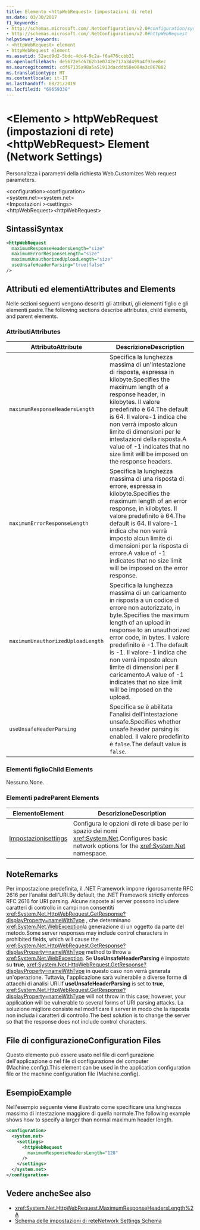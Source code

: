 ```yaml
---
title: Elemento <httpWebRequest> (impostazioni di rete)
ms.date: 03/30/2017
f1_keywords:
- http://schemas.microsoft.com/.NetConfiguration/v2.0#configuration/system.net/settings/httpWebRequest
- http://schemas.microsoft.com/.NetConfiguration/v2.0#httpWebRequest
helpviewer_keywords:
- <httpWebRequest> element
- httpWebRequest element
ms.assetid: 52acd9d2-5bdc-4dc4-9c2a-f0a476ccbb31
ms.openlocfilehash: de5672e5c6762b1e0742e717a3d499a4f93ee8ec
ms.sourcegitcommit: cdf67135a98a5a51913dacddb58e004a3c867802
ms.translationtype: MT
ms.contentlocale: it-IT
ms.lasthandoff: 08/21/2019
ms.locfileid: "69659338"
---
```

# <a name="httpwebrequest-element-network-settings"></a><span data-ttu-id="c929f-102">\<Elemento > httpWebRequest (impostazioni di rete)</span><span class="sxs-lookup"><span data-stu-id="c929f-102">\<httpWebRequest> Element (Network Settings)</span></span>
<span data-ttu-id="c929f-103">Personalizza i parametri della richiesta Web.</span><span class="sxs-lookup"><span data-stu-id="c929f-103">Customizes Web request parameters.</span></span>  
  
 <span data-ttu-id="c929f-104">\<configuration></span><span class="sxs-lookup"><span data-stu-id="c929f-104">\<configuration></span></span>  
<span data-ttu-id="c929f-105">\<system.net></span><span class="sxs-lookup"><span data-stu-id="c929f-105">\<system.net></span></span>  
<span data-ttu-id="c929f-106">\<Impostazioni ></span><span class="sxs-lookup"><span data-stu-id="c929f-106">\<settings></span></span>  
<span data-ttu-id="c929f-107">\<httpWebRequest></span><span class="sxs-lookup"><span data-stu-id="c929f-107">\<httpWebRequest></span></span>  
  
## <a name="syntax"></a><span data-ttu-id="c929f-108">Sintassi</span><span class="sxs-lookup"><span data-stu-id="c929f-108">Syntax</span></span>  
  
```xml  
<httpWebRequest  
  maximumResponseHeadersLength="size"  
  maximumErrorResponseLength="size"  
  maximumUnauthorizedUploadLength="size"  
  useUnsafeHeaderParsing="true|false"  
/>  
```  
  
## <a name="attributes-and-elements"></a><span data-ttu-id="c929f-109">Attributi ed elementi</span><span class="sxs-lookup"><span data-stu-id="c929f-109">Attributes and Elements</span></span>  
 <span data-ttu-id="c929f-110">Nelle sezioni seguenti vengono descritti gli attributi, gli elementi figlio e gli elementi padre.</span><span class="sxs-lookup"><span data-stu-id="c929f-110">The following sections describe attributes, child elements, and parent elements.</span></span>  
  
### <a name="attributes"></a><span data-ttu-id="c929f-111">Attributi</span><span class="sxs-lookup"><span data-stu-id="c929f-111">Attributes</span></span>  
  
|<span data-ttu-id="c929f-112">**Attributo**</span><span class="sxs-lookup"><span data-stu-id="c929f-112">**Attribute**</span></span>|<span data-ttu-id="c929f-113">**Descrizione**</span><span class="sxs-lookup"><span data-stu-id="c929f-113">**Description**</span></span>|  
|-------------------|---------------------|  
|`maximumResponseHeadersLength`|<span data-ttu-id="c929f-114">Specifica la lunghezza massima di un'intestazione di risposta, espressa in kilobyte.</span><span class="sxs-lookup"><span data-stu-id="c929f-114">Specifies the maximum length of a response header, in kilobytes.</span></span> <span data-ttu-id="c929f-115">Il valore predefinito è 64.</span><span class="sxs-lookup"><span data-stu-id="c929f-115">The default is 64.</span></span> <span data-ttu-id="c929f-116">Il valore-1 indica che non verrà imposto alcun limite di dimensioni per le intestazioni della risposta.</span><span class="sxs-lookup"><span data-stu-id="c929f-116">A value of -1 indicates that no size limit will be imposed on the response headers.</span></span>|  
|`maximumErrorResponseLength`|<span data-ttu-id="c929f-117">Specifica la lunghezza massima di una risposta di errore, espressa in kilobyte.</span><span class="sxs-lookup"><span data-stu-id="c929f-117">Specifies the maximum length of an error response, in kilobytes.</span></span> <span data-ttu-id="c929f-118">Il valore predefinito è 64.</span><span class="sxs-lookup"><span data-stu-id="c929f-118">The default is 64.</span></span> <span data-ttu-id="c929f-119">Il valore-1 indica che non verrà imposto alcun limite di dimensioni per la risposta di errore.</span><span class="sxs-lookup"><span data-stu-id="c929f-119">A value of -1 indicates that no size limit will be imposed on the error response.</span></span>|  
|`maximumUnauthorizedUploadLength`|<span data-ttu-id="c929f-120">Specifica la lunghezza massima di un caricamento in risposta a un codice di errore non autorizzato, in byte.</span><span class="sxs-lookup"><span data-stu-id="c929f-120">Specifies the maximum length of an upload in response to an unauthorized error code, in bytes.</span></span> <span data-ttu-id="c929f-121">Il valore predefinito è -1.</span><span class="sxs-lookup"><span data-stu-id="c929f-121">The default is -1.</span></span> <span data-ttu-id="c929f-122">Il valore-1 indica che non verrà imposto alcun limite di dimensioni per il caricamento.</span><span class="sxs-lookup"><span data-stu-id="c929f-122">A value of -1 indicates that no size limit will be imposed on the upload.</span></span>|  
|`useUnsafeHeaderParsing`|<span data-ttu-id="c929f-123">Specifica se è abilitata l'analisi dell'intestazione unsafe.</span><span class="sxs-lookup"><span data-stu-id="c929f-123">Specifies whether unsafe header parsing is enabled.</span></span> <span data-ttu-id="c929f-124">Il valore predefinito è `false`.</span><span class="sxs-lookup"><span data-stu-id="c929f-124">The default value is `false`.</span></span>|  
  
### <a name="child-elements"></a><span data-ttu-id="c929f-125">Elementi figlio</span><span class="sxs-lookup"><span data-stu-id="c929f-125">Child Elements</span></span>  
 <span data-ttu-id="c929f-126">Nessuno.</span><span class="sxs-lookup"><span data-stu-id="c929f-126">None.</span></span>  
  
### <a name="parent-elements"></a><span data-ttu-id="c929f-127">Elementi padre</span><span class="sxs-lookup"><span data-stu-id="c929f-127">Parent Elements</span></span>  
  
|<span data-ttu-id="c929f-128">**Elemento**</span><span class="sxs-lookup"><span data-stu-id="c929f-128">**Element**</span></span>|<span data-ttu-id="c929f-129">**Descrizione**</span><span class="sxs-lookup"><span data-stu-id="c929f-129">**Description**</span></span>|  
|-----------------|---------------------|  
|[<span data-ttu-id="c929f-130">Impostazioni</span><span class="sxs-lookup"><span data-stu-id="c929f-130">settings</span></span>](settings-element-network-settings.md)|<span data-ttu-id="c929f-131">Configura le opzioni di rete di base per lo spazio dei nomi <xref:System.Net>.</span><span class="sxs-lookup"><span data-stu-id="c929f-131">Configures basic network options for the <xref:System.Net> namespace.</span></span>|  
  
## <a name="remarks"></a><span data-ttu-id="c929f-132">Note</span><span class="sxs-lookup"><span data-stu-id="c929f-132">Remarks</span></span>  
 <span data-ttu-id="c929f-133">Per impostazione predefinita, il .NET Framework impone rigorosamente RFC 2616 per l'analisi dell'URI.</span><span class="sxs-lookup"><span data-stu-id="c929f-133">By default, the .NET Framework strictly enforces RFC 2616 for URI parsing.</span></span> <span data-ttu-id="c929f-134">Alcune risposte al server possono includere caratteri di controllo in campi non consentiti <xref:System.Net.HttpWebRequest.GetResponse?displayProperty=nameWithType> , che determinano <xref:System.Net.WebException>la generazione di un oggetto da parte del metodo.</span><span class="sxs-lookup"><span data-stu-id="c929f-134">Some server responses may include control characters in prohibited fields, which will cause the <xref:System.Net.HttpWebRequest.GetResponse?displayProperty=nameWithType> method to throw a <xref:System.Net.WebException>.</span></span> <span data-ttu-id="c929f-135">Se **UseUnsafeHeaderParsing** è impostato su **true**, <xref:System.Net.HttpWebRequest.GetResponse?displayProperty=nameWithType> in questo caso non verrà generata un'operazione. Tuttavia, l'applicazione sarà vulnerabile a diverse forme di attacchi di analisi URI.</span><span class="sxs-lookup"><span data-stu-id="c929f-135">If **useUnsafeHeaderParsing** is set to **true**, <xref:System.Net.HttpWebRequest.GetResponse?displayProperty=nameWithType> will not throw in this case; however, your application will be vulnerable to several forms of URI parsing attacks.</span></span> <span data-ttu-id="c929f-136">La soluzione migliore consiste nel modificare il server in modo che la risposta non includa i caratteri di controllo.</span><span class="sxs-lookup"><span data-stu-id="c929f-136">The best solution is to change the server so that the response does not include control characters.</span></span>  
  
## <a name="configuration-files"></a><span data-ttu-id="c929f-137">File di configurazione</span><span class="sxs-lookup"><span data-stu-id="c929f-137">Configuration Files</span></span>  
 <span data-ttu-id="c929f-138">Questo elemento può essere usato nel file di configurazione dell'applicazione o nel file di configurazione del computer (Machine.config).</span><span class="sxs-lookup"><span data-stu-id="c929f-138">This element can be used in the application configuration file or the machine configuration file (Machine.config).</span></span>  
  
## <a name="example"></a><span data-ttu-id="c929f-139">Esempio</span><span class="sxs-lookup"><span data-stu-id="c929f-139">Example</span></span>  
 <span data-ttu-id="c929f-140">Nell'esempio seguente viene illustrato come specificare una lunghezza massima di intestazione maggiore di quella normale.</span><span class="sxs-lookup"><span data-stu-id="c929f-140">The following example shows how to specify a larger than normal maximum header length.</span></span>  
  
```xml  
<configuration>  
  <system.net>  
    <settings>  
      <httpWebRequest  
        maximumResponseHeadersLength="128"  
      />  
    </settings>  
  </system.net>  
</configuration>  
```  
  
## <a name="see-also"></a><span data-ttu-id="c929f-141">Vedere anche</span><span class="sxs-lookup"><span data-stu-id="c929f-141">See also</span></span>

- <xref:System.Net.HttpWebRequest.MaximumResponseHeadersLength%2A>
- [<span data-ttu-id="c929f-142">Schema delle impostazioni di rete</span><span class="sxs-lookup"><span data-stu-id="c929f-142">Network Settings Schema</span></span>](index.md)
